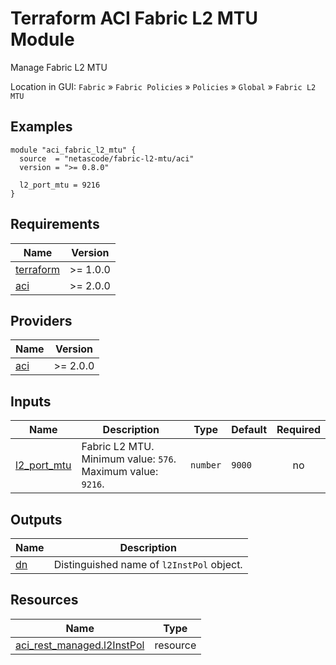<!-- BEGIN_TF_DOCS -->
# Terraform ACI Fabric L2 MTU Module

Manage Fabric L2 MTU

Location in GUI:
`Fabric` » `Fabric Policies` » `Policies` » `Global` » `Fabric L2 MTU`

## Examples

```hcl
module "aci_fabric_l2_mtu" {
  source  = "netascode/fabric-l2-mtu/aci"
  version = ">= 0.8.0"

  l2_port_mtu = 9216
}
```

## Requirements

| Name | Version |
|------|---------|
| <a name="requirement_terraform"></a> [terraform](#requirement\_terraform) | >= 1.0.0 |
| <a name="requirement_aci"></a> [aci](#requirement\_aci) | >= 2.0.0 |

## Providers

| Name | Version |
|------|---------|
| <a name="provider_aci"></a> [aci](#provider\_aci) | >= 2.0.0 |

## Inputs

| Name | Description | Type | Default | Required |
|------|-------------|------|---------|:--------:|
| <a name="input_l2_port_mtu"></a> [l2\_port\_mtu](#input\_l2\_port\_mtu) | Fabric L2 MTU. Minimum value: `576`. Maximum value: `9216`. | `number` | `9000` | no |

## Outputs

| Name | Description |
|------|-------------|
| <a name="output_dn"></a> [dn](#output\_dn) | Distinguished name of `l2InstPol` object. |

## Resources

| Name | Type |
|------|------|
| [aci_rest_managed.l2InstPol](https://registry.terraform.io/providers/CiscoDevNet/aci/latest/docs/resources/rest_managed) | resource |
<!-- END_TF_DOCS -->